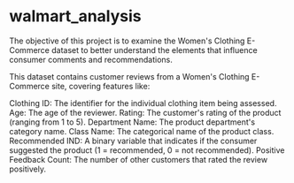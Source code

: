 # walmart_analysis

The objective of this project is to examine the Women's Clothing E-Commerce dataset to better understand the elements that influence consumer comments and recommendations.

This dataset contains customer reviews from a Women's Clothing E-Commerce site, covering features like:

Clothing ID: The identifier for the individual clothing item being assessed.
Age: The age of the reviewer.
Rating: The customer's rating of the product (ranging from 1 to 5).
Department Name: The product department's category name.
Class Name: The categorical name of the product class.
Recommended IND: A binary variable that indicates if the consumer suggested the product (1 = recommended, 0 = not recommended).
Positive Feedback Count: The number of other customers that rated the review positively.
